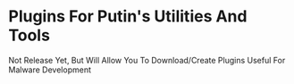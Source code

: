 # Plugins For Putin's Utilities And Tools
Not Release Yet, But Will Allow You To Download/Create Plugins Useful For Malware Development
